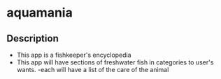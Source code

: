 # aquamania

## Description
- This app is a fishkeeper's encyclopedia
- This app will have sections of freshwater fish in categories to user's wants.
-each will have a list of the care of the animal
